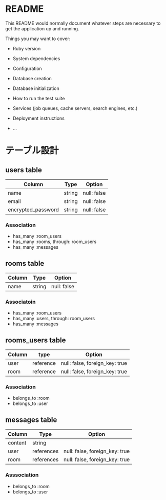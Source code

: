 # README

This README would normally document whatever steps are necessary to get the
application up and running.

Things you may want to cover:

* Ruby version

* System dependencies

* Configuration

* Database creation

* Database initialization

* How to run the test suite

* Services (job queues, cache servers, search engines, etc.)

* Deployment instructions

* ...
# テーブル設計

## users table
| Column             | Type   | Option      |
|--------------------|--------|-------------|
| name               | string | null: false |
| email              | string | null: false |
| encrypted_password | string | null: false |

### Association

- has_many :room_users
- has_many :rooms, through: room_users
- has_many :messages

## rooms table

| Column | Type   | Option      |
|--------|--------|-------------|
|name    | string | null: false |

### Associatoin

- has_many :room_users
- has_many :users, through: room_users
- has_many :messages

## rooms_users table
| Column | type      | Option                         |
|--------|-----------|--------------------------------|
| user   | reference | null: false, foreign_key: true |
| room   | reference | null: false, foreign_key: true |

### Association

- belongs_to :room
- belongs_to :user

## messages table

| Column  | Type       | Option                         |
|---------|------------|--------------------------------|
| content | string     |                                |
| user    | references | null: false, foreign_key: true |
| room    | references | null: false, foreign_key: true |

### Asssociation
- belongs_to :room
- belongs_to :user
